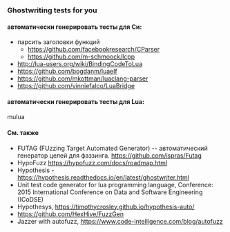 ### Ghostwriting tests for you

#### автоматически генерировать тесты для Си:

- парсить заголовки функций
  - https://github.com/facebookresearch/CParser
  - https://github.com/m-schmoock/lcpp
- http://lua-users.org/wiki/BindingCodeToLua
- https://github.com/bogdanm/luaelf
- https://github.com/mkottman/luaclang-parser
- https://github.com/vinniefalco/LuaBridge

#### автоматически генерировать тесты для Lua:

mulua

#### См. также

- FUTAG (FUzzing Target Automated Generator) -- автоматический генератор целей
  для фаззинга. https://github.com/ispras/Futag
- HypoFuzz https://hypofuzz.com/docs/roadmap.html
- Hypothesis - https://hypothesis.readthedocs.io/en/latest/ghostwriter.html
- Unit test code generator for lua programming language,
  Conference: 2015 International Conference on Data and Software Engineering (ICoDSE)
- Hypothesys, https://timothycrosley.github.io/hypothesis-auto/
- https://github.com/HexHive/FuzzGen
- Jazzer with autofuzz, https://www.code-intelligence.com/blog/autofuzz
